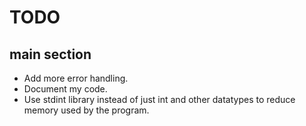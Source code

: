 # TODO

## main section

- Add more error handling.
- Document my code.
- Use stdint library instead of just int and other datatypes to reduce memory used by the program.
